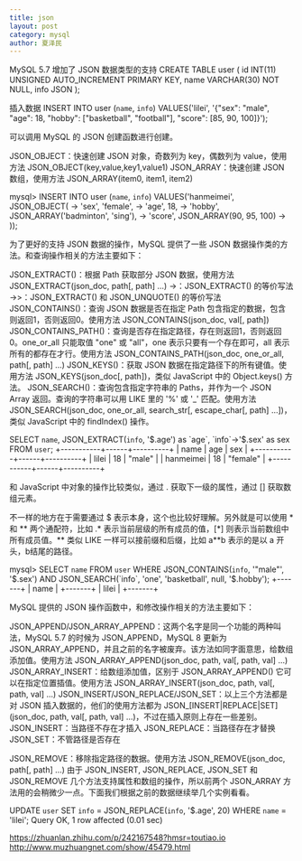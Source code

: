 ```yaml
---
title: json
layout: post
category: mysql
author: 夏泽民
---
```

MySQL 5.7 增加了 JSON 数据类型的支持
CREATE TABLE user (
  id INT(11) UNSIGNED AUTO_INCREMENT PRIMARY KEY,
  name VARCHAR(30) NOT NULL,
  info JSON
);

插入数据
INSERT INTO user (`name`, `info`) VALUES('lilei', '{"sex": "male", "age": 18, "hobby": ["basketball", "football"], "score": [85, 90, 100]}');
<!-- more -->
可以调用 MySQL 的 JSON 创建函数进行创建。

JSON_OBJECT：快速创建 JSON 对象，奇数列为 key，偶数列为 value，使用方法 JSON_OBJECT(key,value,key1,value1)
JSON_ARRAY：快速创建 JSON 数组，使用方法 JSON_ARRAY(item0, item1, item2)


mysql> INSERT INTO user (`name`, `info`) VALUES('hanmeimei', JSON_OBJECT(
    ->  'sex', 'female',
    ->  'age', 18,
    ->  'hobby', JSON_ARRAY('badminton', 'sing'),
    -> 'score', JSON_ARRAY(90, 95, 100)
    -> ));
    
为了更好的支持 JSON 数据的操作，MySQL 提供了一些 JSON 数据操作类的方法。和查询操作相关的方法主要如下：

JSON_EXTRACT()：根据 Path 获取部分 JSON 数据，使用方法 JSON_EXTRACT(json_doc, path[, path] ...)
->：JSON_EXTRACT() 的等价写法
->>：JSON_EXTRACT() 和 JSON_UNQUOTE() 的等价写法
JSON_CONTAINS()：查询 JSON 数据是否在指定 Path 包含指定的数据，包含则返回1，否则返回0。使用方法 JSON_CONTAINS(json_doc, val[, path])
JSON_CONTAINS_PATH()：查询是否存在指定路径，存在则返回1，否则返回0。one_or_all 只能取值 "one" 或 "all"，one 表示只要有一个存在即可，all 表示所有的都存在才行。使用方法 JSON_CONTAINS_PATH(json_doc, one_or_all, path[, path] ...)
JSON_KEYS()：获取 JSON 数据在指定路径下的所有键值。使用方法 JSON_KEYS(json_doc[, path])，类似 JavaScript 中的 Object.keys() 方法。
JSON_SEARCH()：查询包含指定字符串的 Paths，并作为一个 JSON Array 返回。查询的字符串可以用 LIKE 里的 '%' 或 '_' 匹配。使用方法 JSON_SEARCH(json_doc, one_or_all, search_str[, escape_char[, path] ...])，类似 JavaScript 中的 findIndex() 操作。


 SELECT `name`, JSON_EXTRACT(`info`, '$.age') as `age`, `info`->'$.sex' as sex FROM `user`;
+-----------+------+----------+
| name      | age  | sex      |
+-----------+------+----------+
| lilei     | 18   | "male"   |
| hanmeimei | 18   | "female" |
+-----------+------+----------+


和 JavaScript 中对象的操作比较类似，通过 . 获取下一级的属性，通过 [] 获取数组元素。

不一样的地方在于需要通过 $ 表示本身，这个也比较好理解。另外就是可以使用 * 和 ** 两个通配符，比如 .* 表示当前层级的所有成员的值，[*] 则表示当前数组中所有成员值。** 类似 LIKE 一样可以接前缀和后缀，比如 a**b 表示的是以 a 开头，b结尾的路径。


mysql>  SELECT `name` FROM `user` WHERE JSON_CONTAINS(`info`, '"male"', '$.sex') AND JSON_SEARCH(`info`, 'one', 'basketball', null, '$.hobby');
+-------+
| name  |
+-------+
| lilei |
+-------+


MySQL 提供的 JSON 操作函数中，和修改操作相关的方法主要如下：

JSON_APPEND/JSON_ARRAY_APPEND：这两个名字是同一个功能的两种叫法，MySQL 5.7 的时候为 JSON_APPEND，MySQL 8 更新为 JSON_ARRAY_APPEND，并且之前的名字被废弃。该方法如同字面意思，给数组添加值。使用方法 JSON_ARRAY_APPEND(json_doc, path, val[, path, val] ...)
JSON_ARRAY_INSERT：给数组添加值，区别于 JSON_ARRAY_APPEND() 它可以在指定位置插值。使用方法 JSON_ARRAY_INSERT(json_doc, path, val[, path, val] ...)
JSON_INSERT/JSON_REPLACE/JSON_SET：以上三个方法都是对 JSON 插入数据的，他们的使用方法都为 JSON_[INSERT|REPLACE|SET](json_doc, path, val[, path, val] ...)，不过在插入原则上存在一些差别。
JSON_INSERT：当路径不存在才插入
JSON_REPLACE：当路径存在才替换
JSON_SET：不管路径是否存在


JSON_REMOVE：移除指定路径的数据。使用方法 JSON_REMOVE(json_doc, path[, path] ...)
由于 JSON_INSERT, JSON_REPLACE, JSON_SET 和 JSON_REMOVE 几个方法支持属性和数组的操作，所以前两个 JSON_ARRAY 方法用的会稍微少一点。下面我们根据之前的数据继续举几个实例看看。

 UPDATE `user` SET `info` = JSON_REPLACE(`info`, '$.age', 20) WHERE `name` = 'lilei';
Query OK, 1 row affected (0.01 sec)

https://zhuanlan.zhihu.com/p/242167548?hmsr=toutiao.io
http://www.muzhuangnet.com/show/45479.html
